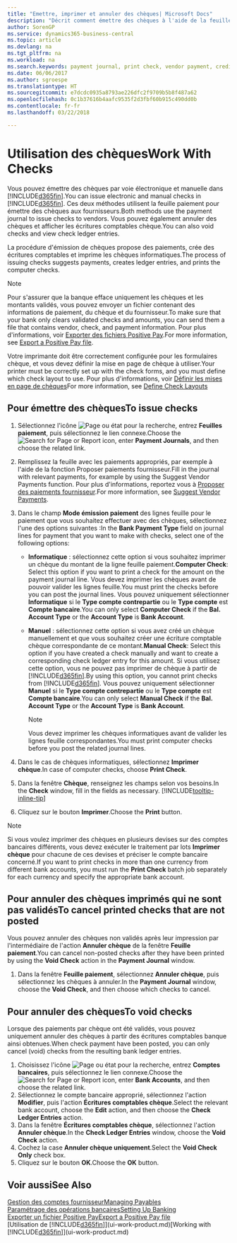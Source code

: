 ```yaml
---
title: "Emettre, imprimer et annuler des chèques| Microsoft Docs"
description: "Décrit comment émettre des chèques à l'aide de la feuille paiement, imprimer des chèques, et annuler ou afficher les écritures comptables chèque dans Business Central."
author: SorenGP
ms.service: dynamics365-business-central
ms.topic: article
ms.devlang: na
ms.tgt_pltfrm: na
ms.workload: na
ms.search.keywords: payment journal, print check, vendor payment, creditor, debt, balance due, AP
ms.date: 06/06/2017
ms.author: sgroespe
ms.translationtype: HT
ms.sourcegitcommit: e7dcdc0935a8793ae226dfc2f9709b5b8f487a62
ms.openlocfilehash: 0c1b37616b4aafc9535f2d3fbf60b915c490dd0b
ms.contentlocale: fr-fr
ms.lasthandoff: 03/22/2018

---
```

# <a name="work-with-checks"></a><span data-ttu-id="c5d66-103">Utilisation des chèques</span><span class="sxs-lookup"><span data-stu-id="c5d66-103">Work With Checks</span></span>
<span data-ttu-id="c5d66-104">Vous pouvez émettre des chèques par voie électronique et manuelle dans [!INCLUDE[d365fin](includes/d365fin_md.md)].</span><span class="sxs-lookup"><span data-stu-id="c5d66-104">You can issue electronic and manual checks in [!INCLUDE[d365fin](includes/d365fin_md.md)].</span></span> <span data-ttu-id="c5d66-105">Ces deux méthodes utilisent la feuille paiement pour émettre des chèques aux fournisseurs.</span><span class="sxs-lookup"><span data-stu-id="c5d66-105">Both methods use the payment journal to issue checks to vendors.</span></span> <span data-ttu-id="c5d66-106">Vous pouvez également annuler des chèques et afficher les écritures comptables chèque.</span><span class="sxs-lookup"><span data-stu-id="c5d66-106">You can also void checks and view check ledger entries.</span></span>

<span data-ttu-id="c5d66-107">La procédure d'émission de chèques propose des paiements, crée des écritures comptables et imprime les chèques informatiques.</span><span class="sxs-lookup"><span data-stu-id="c5d66-107">The process of issuing checks suggests payments, creates ledger entries, and prints the computer checks.</span></span>

> [!NOTE]  
>   <span data-ttu-id="c5d66-108">Pour s'assurer que la banque efface uniquement les chèques et les montants validés, vous pouvez envoyer un fichier contenant des informations de paiement, du chèque et du fournisseur.</span><span class="sxs-lookup"><span data-stu-id="c5d66-108">To make sure that your bank only clears validated checks and amounts, you can send them a file that contains vendor, check, and payment information.</span></span> <span data-ttu-id="c5d66-109">Pour plus d'informations, voir [Exporter des fichiers Positive Pay](finance-how-positive-pay.md).</span><span class="sxs-lookup"><span data-stu-id="c5d66-109">For more information, see [Export a Positive Pay file](finance-how-positive-pay.md).</span></span>

<span data-ttu-id="c5d66-110">Votre imprimante doit être correctement configurée pour les formulaires chèque, et vous devez définir la mise en page de chèque à utiliser.</span><span class="sxs-lookup"><span data-stu-id="c5d66-110">Your printer must be correctly set up with the check forms, and you must define which check layout to use.</span></span> <span data-ttu-id="c5d66-111">Pour plus d'informations, voir [Définir les mises en page de chèques](finance-how-define-check-layouts.md)</span><span class="sxs-lookup"><span data-stu-id="c5d66-111">For more information, see [Define Check Layouts](finance-how-define-check-layouts.md)</span></span>

## <a name="to-issue-checks"></a><span data-ttu-id="c5d66-112">Pour émettre des chèques</span><span class="sxs-lookup"><span data-stu-id="c5d66-112">To issue checks</span></span>
1. <span data-ttu-id="c5d66-113">Sélectionnez l'icône ![Page ou état pour la recherche](media/ui-search/search_small.png "Page ou état pour la recherche"), entrez **Feuilles paiement**, puis sélectionnez le lien connexe.</span><span class="sxs-lookup"><span data-stu-id="c5d66-113">Choose the ![Search for Page or Report](media/ui-search/search_small.png "Search for Page or Report icon") icon, enter **Payment Journals**, and then choose the related link.</span></span>
2. <span data-ttu-id="c5d66-114">Remplissez la feuille avec les paiements appropriés, par exemple à l'aide de la fonction Proposer paiements fournisseur.</span><span class="sxs-lookup"><span data-stu-id="c5d66-114">Fill in the journal with relevant payments, for example by using the Suggest Vendor Payments function.</span></span> <span data-ttu-id="c5d66-115">Pour plus d'informations, reportez vous à [Proposer des paiements fournisseur](payables-how-suggest-vendor-payments.md).</span><span class="sxs-lookup"><span data-stu-id="c5d66-115">For more information, see [Suggest Vendor Payments](payables-how-suggest-vendor-payments.md).</span></span>
3. <span data-ttu-id="c5d66-116">Dans le champ **Mode émission paiement** des lignes feuille pour le paiement que vous souhaitez effectuer avec des chèques, sélectionnez l'une des options suivantes :</span><span class="sxs-lookup"><span data-stu-id="c5d66-116">In the **Bank Payment Type** field on journal lines for payment that you want to make with checks, select one of the following options:</span></span>

   * <span data-ttu-id="c5d66-117">**Informatique** : sélectionnez cette option si vous souhaitez imprimer un chèque du montant de la ligne feuille paiement.</span><span class="sxs-lookup"><span data-stu-id="c5d66-117">**Computer Check**: Select this option if you want to print a check for the amount on the payment journal line.</span></span> <span data-ttu-id="c5d66-118">Vous devez imprimer les chèques avant de pouvoir valider les lignes feuille.</span><span class="sxs-lookup"><span data-stu-id="c5d66-118">You must print the checks before you can post the journal lines.</span></span> <span data-ttu-id="c5d66-119">Vous pouvez uniquement sélectionner **Informatique** si le **Type compte contrepartie** ou le **Type compte** est **Compte bancaire**.</span><span class="sxs-lookup"><span data-stu-id="c5d66-119">You can only select **Computer Check** if the **Bal. Account Type** or the **Account Type** is **Bank Account**.</span></span>
   * <span data-ttu-id="c5d66-120">**Manuel** : sélectionnez cette option si vous avez créé un chèque manuellement et que vous souhaitez créer une écriture comptable chèque correspondante de ce montant.</span><span class="sxs-lookup"><span data-stu-id="c5d66-120">**Manual Check**: Select this option if you have created a check manually and want to create a corresponding check ledger entry for this amount.</span></span> <span data-ttu-id="c5d66-121">Si vous utilisez cette option, vous ne pouvez pas imprimer de chèque à partir de [!INCLUDE[d365fin](includes/d365fin_md.md)].</span><span class="sxs-lookup"><span data-stu-id="c5d66-121">By using this option, you cannot print checks from [!INCLUDE[d365fin](includes/d365fin_md.md)].</span></span> <span data-ttu-id="c5d66-122">Vous pouvez uniquement sélectionner **Manuel** si le **Type compte contrepartie** ou le **Type compte** est **Compte bancaire**.</span><span class="sxs-lookup"><span data-stu-id="c5d66-122">You can only select **Manual Check** if the **Bal. Account Type** or the **Account Type** is **Bank Account**.</span></span>

     > [!NOTE]  
     >   <span data-ttu-id="c5d66-123">Vous devez imprimer les chèques informatiques avant de valider les lignes feuille correspondantes.</span><span class="sxs-lookup"><span data-stu-id="c5d66-123">You must print computer checks before you post the related journal lines.</span></span>
4. <span data-ttu-id="c5d66-124">Dans le cas de chèques informatiques, sélectionnez **Imprimer chèque**.</span><span class="sxs-lookup"><span data-stu-id="c5d66-124">In case of computer checks, choose **Print Check**.</span></span>
5. <span data-ttu-id="c5d66-125">Dans la fenêtre **Chèque**, renseignez les champs selon vos besoins.</span><span class="sxs-lookup"><span data-stu-id="c5d66-125">In the **Check** window, fill in the fields as necessary.</span></span> [!INCLUDE[tooltip-inline-tip](includes/tooltip-inline-tip_md.md)]
6. <span data-ttu-id="c5d66-126">Cliquez sur le bouton **Imprimer**.</span><span class="sxs-lookup"><span data-stu-id="c5d66-126">Choose the **Print** button.</span></span>

> [!NOTE]  
>   <span data-ttu-id="c5d66-127">Si vous voulez imprimer des chèques en plusieurs devises sur des comptes bancaires différents, vous devez exécuter le traitement par lots **Imprimer chèque** pour chacune de ces devises et préciser le compte bancaire concerné.</span><span class="sxs-lookup"><span data-stu-id="c5d66-127">If you want to print checks in more than one currency from different bank accounts, you must run the **Print Check** batch job separately for each currency and specify the appropriate bank account.</span></span>

## <a name="to-cancel-printed-checks-that-are-not-posted"></a><span data-ttu-id="c5d66-128">Pour annuler des chèques imprimés qui ne sont pas validés</span><span class="sxs-lookup"><span data-stu-id="c5d66-128">To cancel printed checks that are not posted</span></span>
<span data-ttu-id="c5d66-129">Vous pouvez annuler des chèques non validés après leur impression par l'intermédiaire de l'action **Annuler chèque** de la fenêtre **Feuille paiement**.</span><span class="sxs-lookup"><span data-stu-id="c5d66-129">You can cancel non-posted checks after they have been printed by using the **Void Check** action in the **Payment Journal** window.</span></span>

1. <span data-ttu-id="c5d66-130">Dans la fenêtre **Feuille paiement**, sélectionnez **Annuler chèque**, puis sélectionnez les chèques à annuler.</span><span class="sxs-lookup"><span data-stu-id="c5d66-130">In the **Payment Journal** window, choose the **Void Check**, and then choose which checks to cancel.</span></span>

## <a name="to-void-checks"></a><span data-ttu-id="c5d66-131">Pour annuler des chèques</span><span class="sxs-lookup"><span data-stu-id="c5d66-131">To void checks</span></span>
<span data-ttu-id="c5d66-132">Lorsque des paiements par chèque ont été validés, vous pouvez uniquement annuler des chèques à partir des écritures comptables banque ainsi obtenues.</span><span class="sxs-lookup"><span data-stu-id="c5d66-132">When check payment have been posted, you can only cancel (void) checks from the resulting bank ledger entries.</span></span>

1. <span data-ttu-id="c5d66-133">Choisissez l'icône ![Page ou état pour la recherche](media/ui-search/search_small.png "icône Page ou état pour la recherche"), entrez **Comptes bancaires**, puis sélectionnez le lien connexe.</span><span class="sxs-lookup"><span data-stu-id="c5d66-133">Choose the ![Search for Page or Report](media/ui-search/search_small.png "Search for Page or Report icon") icon, enter **Bank Accounts**, and then choose the related link.</span></span>
2. <span data-ttu-id="c5d66-134">Sélectionnez le compte bancaire approprié, sélectionnez l'action **Modifier**, puis l'action **Écritures comptables chèque**.</span><span class="sxs-lookup"><span data-stu-id="c5d66-134">Select the relevant bank account, choose the **Edit** action, and then choose the **Check Ledger Entries** action.</span></span>
3. <span data-ttu-id="c5d66-135">Dans la fenêtre **Écritures comptables chèque**, sélectionnez l'action **Annuler chèque**.</span><span class="sxs-lookup"><span data-stu-id="c5d66-135">In the **Check Ledger Entries** window, choose the **Void Check** action.</span></span>
4. <span data-ttu-id="c5d66-136">Cochez la case **Annuler chèque uniquement**.</span><span class="sxs-lookup"><span data-stu-id="c5d66-136">Select the **Void Check Only** check box.</span></span>
5. <span data-ttu-id="c5d66-137">Cliquez sur le bouton **OK**.</span><span class="sxs-lookup"><span data-stu-id="c5d66-137">Choose the **OK** button.</span></span>

## <a name="see-also"></a><span data-ttu-id="c5d66-138">Voir aussi</span><span class="sxs-lookup"><span data-stu-id="c5d66-138">See Also</span></span>
[<span data-ttu-id="c5d66-139">Gestion des comptes fournisseur</span><span class="sxs-lookup"><span data-stu-id="c5d66-139">Managing Payables</span></span>](payables-manage-payables.md)  
[<span data-ttu-id="c5d66-140">Paramétrage des opérations bancaires</span><span class="sxs-lookup"><span data-stu-id="c5d66-140">Setting Up Banking</span></span>](bank-setup-banking.md)  
[<span data-ttu-id="c5d66-141">Exporter un fichier Positive Pay</span><span class="sxs-lookup"><span data-stu-id="c5d66-141">Export a Positive Pay file</span></span>](finance-how-positive-pay.md)  
<span data-ttu-id="c5d66-142">[Utilisation de [!INCLUDE[d365fin](includes/d365fin_md.md)]](ui-work-product.md)</span><span class="sxs-lookup"><span data-stu-id="c5d66-142">[Working with [!INCLUDE[d365fin](includes/d365fin_md.md)]](ui-work-product.md)</span></span>  

